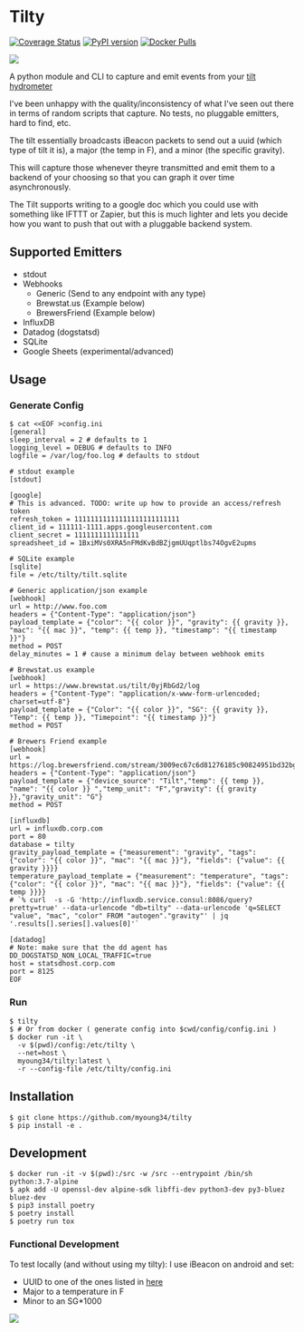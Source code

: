 Tilty
=====

[![Coverage Status](https://coveralls.io/repos/github/myoung34/tilty/badge.svg)](https://coveralls.io/github/myoung34/tilty)
[![PyPI version](https://img.shields.io/pypi/v/tilty.svg)](https://pypi.python.org/pypi/Tilty/)
[![Docker Pulls](https://img.shields.io/docker/pulls/myoung34/tilty.svg)](https://hub.docker.com/r/myoung34/tilty)

![](datadog.png)

A python module and CLI to capture and emit events from your [tilt hydrometer](https://tilthydrometer.com/)

I've been unhappy with the quality/inconsistency of what I've seen out there in terms of random scripts that capture.
No tests, no pluggable emitters, hard to find, etc.

The tilt essentially broadcasts iBeacon packets to send out a uuid (which type of tilt it is), a major (the temp in F), and a minor (the specific gravity).

This will capture those whenever theyre transmitted and emit them to a backend of your choosing so that you can graph it over time asynchronously.

The Tilt supports writing to a google doc which you could use with something like IFTTT or Zapier, but this is much lighter and lets you decide how you want to push that out with a pluggable backend system.


## Supported Emitters ##

* stdout
* Webhooks
  * Generic (Send to any endpoint with any type)
  * Brewstat.us (Example below)
  * BrewersFriend (Example below)
* InfluxDB
* Datadog (dogstatsd)
* SQLite
* Google Sheets (experimental/advanced)

## Usage ##

### Generate Config ###

```
$ cat <<EOF >config.ini
[general]
sleep_interval = 2 # defaults to 1
logging_level = DEBUG # defaults to INFO
logfile = /var/log/foo.log # defaults to stdout

# stdout example
[stdout]

[google]
# This is advanced. TODO: write up how to provide an access/refresh token
refresh_token = 11111111111111111111111111
client_id = 111111-1111.apps.googleusercontent.com
client_secret = 1111111111111111
spreadsheet_id = 1BxiMVs0XRA5nFMdKvBdBZjgmUUqptlbs74OgvE2upms

# SQLite example
[sqlite]
file = /etc/tilty/tilt.sqlite

# Generic application/json example
[webhook]
url = http://www.foo.com
headers = {"Content-Type": "application/json"}
payload_template = {"color": "{{ color }}", "gravity": {{ gravity }}, "mac": "{{ mac }}", "temp": {{ temp }}, "timestamp": "{{ timestamp }}"}
method = POST
delay_minutes = 1 # cause a minimum delay between webhook emits

# Brewstat.us example
[webhook]
url = https://www.brewstat.us/tilt/0yjRbGd2/log
headers = {"Content-Type": "application/x-www-form-urlencoded; charset=utf-8"}
payload_template = {"Color": "{{ color }}", "SG": {{ gravity }}, "Temp": {{ temp }}, "Timepoint": "{{ timestamp }}"}
method = POST

# Brewers Friend example
[webhook]
url = https://log.brewersfriend.com/stream/3009ec67c6d81276185c90824951bd32bg
headers = {"Content-Type": "application/json"}
payload_template = {"device_source": "Tilt","temp": {{ temp }}, "name": "{{ color }} ","temp_unit": "F","gravity": {{ gravity }},"gravity_unit": "G"}
method = POST

[influxdb]
url = influxdb.corp.com
port = 80
database = tilty
gravity_payload_template = {"measurement": "gravity", "tags": {"color": "{{ color }}", "mac": "{{ mac }}"}, "fields": {"value": {{ gravity }}}}
temperature_payload_template = {"measurement": "temperature", "tags": {"color": "{{ color }}", "mac": "{{ mac }}"}, "fields": {"value": {{ temp }}}}
# `% curl  -s -G 'http://influxdb.service.consul:8086/query?pretty=true' --data-urlencode "db=tilty" --data-urlencode 'q=SELECT "value", "mac", "color" FROM "autogen"."gravity"' | jq '.results[].series[].values[0]'`

[datadog]
# Note: make sure that the dd agent has DD_DOGSTATSD_NON_LOCAL_TRAFFIC=true
host = statsdhost.corp.com
port = 8125
EOF
```

### Run ###

```
$ tilty
$ # Or from docker ( generate config into $cwd/config/config.ini )
$ docker run -it \
  -v $(pwd)/config:/etc/tilty \
  --net=host \
  myoung34/tilty:latest \
  -r --config-file /etc/tilty/config.ini
```

## Installation ##

```
$ git clone https://github.com/myoung34/tilty
$ pip install -e .
```

## Development ##

```
$ docker run -it -v $(pwd):/src -w /src --entrypoint /bin/sh python:3.7-alpine
$ apk add -U openssl-dev alpine-sdk libffi-dev python3-dev py3-bluez bluez-dev
$ pip3 install poetry
$ poetry install
$ poetry run tox
```

### Functional Development ###

To test locally (and without using my tilty): I use iBeacon on android and set:

* UUID to one of the ones listed in [here](tilty/constants.py)
* Major to a temperature in F
* Minor to an SG*1000

![](ibeacon.png)
